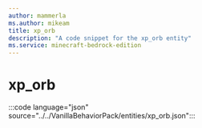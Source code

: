 ```yaml
---
author: mammerla
ms.author: mikeam
title: xp_orb
description: "A code snippet for the xp_orb entity"
ms.service: minecraft-bedrock-edition
---
```


# xp_orb

:::code language="json" source="../../VanillaBehaviorPack/entities/xp_orb.json":::
